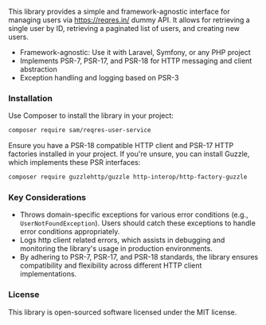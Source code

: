 This library provides a simple and framework-agnostic interface for managing users via https://reqres.in/ dummy API. It allows for retrieving a single user by ID, retrieving a paginated list of users, and creating new users.

- Framework-agnostic: Use it with Laravel, Symfony, or any PHP project
- Implements PSR-7, PSR-17, and PSR-18 for HTTP messaging and client abstraction
- Exception handling and logging based on PSR-3

### Installation

Use Composer to install the library in your project:

```bash
composer require sam/reqres-user-service
```

Ensure you have a PSR-18 compatible HTTP client and PSR-17 HTTP factories installed in your project. If you're unsure, you can install Guzzle, which implements these PSR interfaces:

```bash
composer require guzzlehttp/guzzle http-interop/http-factory-guzzle
```

### Key Considerations
- Throws domain-specific exceptions for various error conditions (e.g., `UserNotFoundException`). Users should catch these exceptions to handle error conditions appropriately.
- Logs http client related errors, which assists in debugging and monitoring the library's usage in production environments.
- By adhering to PSR-7, PSR-17, and PSR-18 standards, the library ensures compatibility and flexibility across different HTTP client implementations.

### License

This library is open-sourced software licensed under the MIT license.


